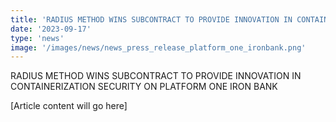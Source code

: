 ```yaml
---
title: 'RADIUS METHOD WINS SUBCONTRACT TO PROVIDE INNOVATION IN CONTAINERIZATION SECURITY ON PLATFORM ONE IRON BANK'
date: '2023-09-17'
type: 'news'
image: '/images/news/news_press_release_platform_one_ironbank.png'
---
```


RADIUS METHOD WINS SUBCONTRACT TO PROVIDE INNOVATION IN CONTAINERIZATION SECURITY ON PLATFORM ONE IRON BANK

[Article content will go here] 